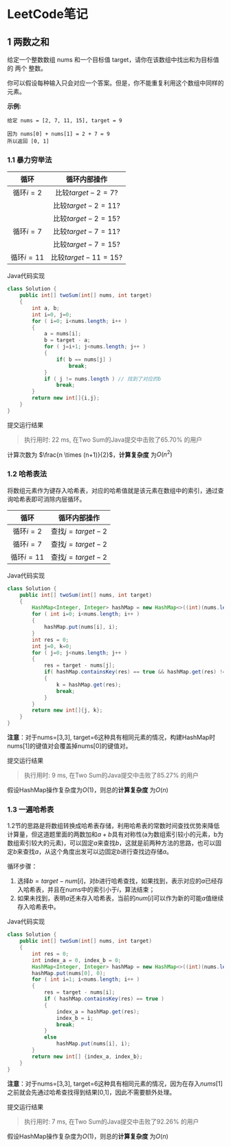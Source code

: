 # LeetCode笔记

## 1 两数之和

给定一个整数数组 nums 和一个目标值 target，请你在该数组中找出和为目标值的 两个 整数。

你可以假设每种输入只会对应一个答案。但是，你不能重复利用这个数组中同样的元素。

**示例:**

```
给定 nums = [2, 7, 11, 15], target = 9

因为 nums[0] + nums[1] = 2 + 7 = 9
所以返回 [0, 1]
```



### 1.1 暴力穷举法

|    循环    |     循环内部操作      |
| :--------: | :-------------------: |
| 循环$i=2$  |  比较$target-2 = 7?$  |
|            | 比较$target-2 = 11?$  |
|            |  比较$target-2 =15?$  |
| 循环$i=7$  | 比较$target-7 = 11?$  |
|            | 比较$target-7 = 15?$  |
| 循环$i=11$ | 比较$target-11 = 15?$ |

Java代码实现

```java
class Solution {
    public int[] twoSum(int[] nums, int target) 
    {
        int a, b;
        int i=0, j=0;
        for ( i=0; i<nums.length; i++ )
        {
            a = nums[i];
            b = target - a;
            for ( j=i+1; j<nums.length; j++ )
            {
                if( b == nums[j] )
                    break;
            }
            if ( j != nums.length ) // 找到了对应的b
                break;           
        }
        return new int[]{i,j};
    }
}
```

提交运行结果

> 执行用时: 22 ms, 在Two Sum的Java提交中击败了65.70% 的用户

计算次数为 $\frac{n \times (n+1)}{2}$，**计算复杂度** 为$O(n^2)$



### 1.2 哈希表法

将数组元素作为键存入哈希表，对应的哈希值就是该元素在数组中的索引，通过查询哈希表即可消除内层循环。

|    循环    |   循环内部操作   |
| :--------: | :--------------: |
| 循环$i=2$  | 查找$j=target-2$ |
| 循环$i=7$  | 查找$j=target-2$ |
| 循环$i=11$ | 查找$j=target-2$ |

Java代码实现

```java
class Solution {
    public int[] twoSum(int[] nums, int target) 
    {
        HashMap<Integer, Integer> hashMap = new HashMap<>((int)(nums.length/0.75));
        for ( int i=0; i<nums.length; i++ )
        {
            hashMap.put(nums[i], i);     
        }
        int res = 0;
        int j=0, k=0;
        for ( j=0; j<nums.length; j++ )
        {
            res = target - nums[j];
            if( hashMap.containsKey(res) == true && hashMap.get(res) != j ) 
            {
                k = hashMap.get(res);
                break;
            } 
        }
        return new int[]{j, k};
    }
}
```

**注意**：对于nums=[3,3], target=6这种具有相同元素的情况，构建HashMap时nums[1]的键值对会覆盖掉nums[0]的键值对。

提交运行结果

> 执行用时: 9 ms, 在Two Sum的Java提交中击败了85.27% 的用户

假设HashMap操作复杂度为$O(1)$，则总的**计算复杂度** 为$O(n)$



### 1.3 一遍哈希表

1.2节的思路是将数组转换成哈希表存储，利用哈希表的常数时间查找优势来降低计算量，但这道题里面的两数加和$a+b$具有对称性(a为数组索引较小的元素，b为数组索引较大的元素)，可以固定$a$来查找$b$，这就是前两种方法的思路，也可以固定$b$来查找$a$，从这个角度出发可以边固定$b$进行查找边存储$a$。

循环步骤：

1. 选择$b=target-num[i]$，对$b$进行哈希查找，如果找到，表示对应的$a$已经存入哈希表，并且在nums中的索引小于$i$，算法结束；
2. 如果未找到，表明$a$还未存入哈希表，当前的$num[i]$可以作为新的可能$a$值继续存入哈希表中。

Java代码实现

```java
class Solution {
    public int[] twoSum(int[] nums, int target) 
    {	
        int res = 0;
        int index_a = 0, index_b = 0;
        HashMap<Integer, Integer> hashMap = new HashMap<>((int)(nums.length/0.75));
        hashMap.put(nums[0], 0);  
        for ( int i=1; i<nums.length; i++ )
        {
            res = target - nums[i];
            if ( hashMap.containsKey(res) == true )
            {
                index_a = hashMap.get(res);
                index_b = i;
                break;
            }
            else
            	hashMap.put(nums[i], i);     
        }
        return new int[] {index_a, index_b};
    }
}
```

**注意**：对于nums=[3,3], target=6这种具有相同元素的情况，因为在存入$nums[1]$之前就会先通过哈希查找得到结果[0,1]，因此不需要额外处理。

提交运行结果

> 执行用时: 7 ms, 在Two Sum的Java提交中击败了92.26% 的用户

假设HashMap操作复杂度为$O(1)$，则总的**计算复杂度** 为$O(n)$

